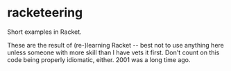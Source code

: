 racketeering
============

Short examples in Racket.

These are the result of (re-)learning Racket -- best not to use anything
here unless someone with more skill than I have vets it first.  Don't
count on this code being properly idiomatic, either.  2001 was a long
time ago.

